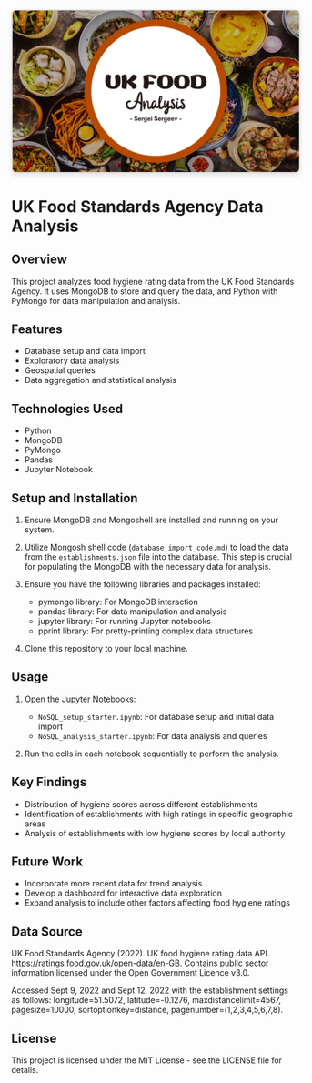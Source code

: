 <div align="center">
  <img src="UK Food ReadMe Presentation Graphic.png" alt="UK Food Standards Agency Data Analysis" style="border: 2px solid #ddd; border-radius: 8px; box-shadow: 0 4px 8px rgba(0, 0, 0, 0.1);">
</div>

# UK Food Standards Agency Data Analysis

## Overview
This project analyzes food hygiene rating data from the UK Food Standards Agency. It uses MongoDB to store and query the data, and Python with PyMongo for data manipulation and analysis.

## Features
- Database setup and data import
- Exploratory data analysis
- Geospatial queries
- Data aggregation and statistical analysis

## Technologies Used
- Python
- MongoDB
- PyMongo
- Pandas
- Jupyter Notebook

## Setup and Installation
1. Ensure MongoDB and Mongoshell are installed and running on your system.

2. Utilize Mongosh shell code (`database_import_code.md`) to load the data from the `establishments.json` file into the database. This step is crucial for populating the MongoDB with the necessary data for analysis.

3. Ensure you have the following libraries and packages installed:
   - pymongo library: For MongoDB interaction
   - pandas library: For data manipulation and analysis
   - jupyter library: For running Jupyter notebooks
   - pprint library: For pretty-printing complex data structures

4. Clone this repository to your local machine.

## Usage
1. Open the Jupyter Notebooks:
   - `NoSQL_setup_starter.ipynb`: For database setup and initial data import
   - `NoSQL_analysis_starter.ipynb`: For data analysis and queries

2. Run the cells in each notebook sequentially to perform the analysis.

## Key Findings
- Distribution of hygiene scores across different establishments
- Identification of establishments with high ratings in specific geographic areas
- Analysis of establishments with low hygiene scores by local authority

## Future Work
- Incorporate more recent data for trend analysis
- Develop a dashboard for interactive data exploration
- Expand analysis to include other factors affecting food hygiene ratings

## Data Source
UK Food Standards Agency (2022). UK food hygiene rating data API. https://ratings.food.gov.uk/open-data/en-GB. Contains public sector information licensed under the Open Government Licence v3.0.

Accessed Sept 9, 2022 and Sept 12, 2022 with the establishment settings as follows: longitude=51.5072, latitude=-0.1276, maxdistancelimit=4567, pagesize=10000, sortoptionkey=distance, pagenumber=(1,2,3,4,5,6,7,8).

## License
This project is licensed under the MIT License - see the LICENSE file for details.